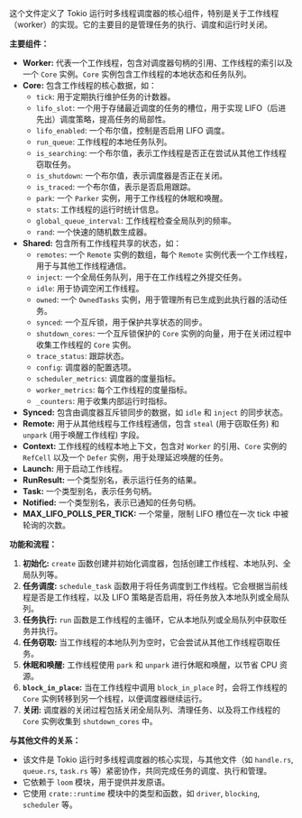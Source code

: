 这个文件定义了 Tokio 运行时多线程调度器的核心组件，特别是关于工作线程（worker）的实现。它的主要目的是管理任务的执行、调度和运行时关闭。

**主要组件：**

*   **Worker:** 代表一个工作线程，包含对调度器句柄的引用、工作线程的索引以及一个 `Core` 实例。`Core` 实例包含工作线程的本地状态和任务队列。
*   **Core:** 包含工作线程的核心数据，如：
    *   `tick`: 用于定期执行维护任务的计数器。
    *   `lifo_slot`:  一个用于存储最近调度的任务的槽位，用于实现 LIFO（后进先出）调度策略，提高任务的局部性。
    *   `lifo_enabled`:  一个布尔值，控制是否启用 LIFO 调度。
    *   `run_queue`:  工作线程的本地任务队列。
    *   `is_searching`:  一个布尔值，表示工作线程是否正在尝试从其他工作线程窃取任务。
    *   `is_shutdown`:  一个布尔值，表示调度器是否正在关闭。
    *   `is_traced`:  一个布尔值，表示是否启用跟踪。
    *   `park`:  一个 `Parker` 实例，用于工作线程的休眠和唤醒。
    *   `stats`:  工作线程的运行时统计信息。
    *   `global_queue_interval`:  工作线程检查全局队列的频率。
    *   `rand`:  一个快速的随机数生成器。
*   **Shared:**  包含所有工作线程共享的状态，如：
    *   `remotes`:  一个 `Remote` 实例的数组，每个 `Remote` 实例代表一个工作线程，用于与其他工作线程通信。
    *   `inject`:  一个全局任务队列，用于在工作线程之外提交任务。
    *   `idle`:  用于协调空闲工作线程。
    *   `owned`:  一个 `OwnedTasks` 实例，用于管理所有已生成到此执行器的活动任务。
    *   `synced`:  一个互斥锁，用于保护共享状态的同步。
    *   `shutdown_cores`:  一个互斥锁保护的 `Core` 实例的向量，用于在关闭过程中收集工作线程的 `Core` 实例。
    *   `trace_status`:  跟踪状态。
    *   `config`:  调度器的配置选项。
    *   `scheduler_metrics`:  调度器的度量指标。
    *   `worker_metrics`:  每个工作线程的度量指标。
    *   `_counters`:  用于收集内部运行时指标。
*   **Synced:**  包含由调度器互斥锁同步的数据，如 `idle` 和 `inject` 的同步状态。
*   **Remote:**  用于从其他线程与工作线程通信，包含 `steal` (用于窃取任务) 和 `unpark` (用于唤醒工作线程) 字段。
*   **Context:**  工作线程的线程本地上下文，包含对 `Worker` 的引用、`Core` 实例的 `RefCell` 以及一个 `Defer` 实例，用于处理延迟唤醒的任务。
*   **Launch:**  用于启动工作线程。
*   **RunResult:**  一个类型别名，表示运行任务的结果。
*   **Task:**  一个类型别名，表示任务句柄。
*   **Notified:**  一个类型别名，表示已通知的任务句柄。
*   **MAX\_LIFO\_POLLS\_PER\_TICK:**  一个常量，限制 LIFO 槽位在一次 tick 中被轮询的次数。

**功能和流程：**

1.  **初始化:**  `create` 函数创建并初始化调度器，包括创建工作线程、本地队列、全局队列等。
2.  **任务调度:**  `schedule_task` 函数用于将任务调度到工作线程。它会根据当前线程是否是工作线程，以及 LIFO 策略是否启用，将任务放入本地队列或全局队列。
3.  **任务执行:**  `run` 函数是工作线程的主循环，它从本地队列或全局队列中获取任务并执行。
4.  **任务窃取:**  当工作线程的本地队列为空时，它会尝试从其他工作线程窃取任务。
5.  **休眠和唤醒:**  工作线程使用 `park` 和 `unpark` 进行休眠和唤醒，以节省 CPU 资源。
6.  **`block_in_place`:**  当在工作线程中调用 `block_in_place` 时，会将工作线程的 `Core` 实例转移到另一个线程，以便调度器继续运行。
7.  **关闭:**  调度器的关闭过程包括关闭全局队列、清理任务、以及将工作线程的 `Core` 实例收集到 `shutdown_cores` 中。

**与其他文件的关系：**

*   该文件是 Tokio 运行时多线程调度器的核心实现，与其他文件（如 `handle.rs`, `queue.rs`, `task.rs` 等）紧密协作，共同完成任务的调度、执行和管理。
*   它依赖于 `loom` 模块，用于提供并发原语。
*   它使用 `crate::runtime` 模块中的类型和函数，如 `driver`, `blocking`, `scheduler` 等。
